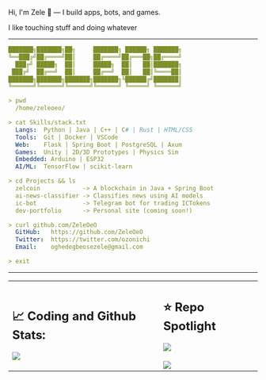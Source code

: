 Hi, I'm Zele 👋 — I build apps, bots, and games. 

I like touching stuff and doing whatever

-----------
```yaml                                                                  
███████╗███████╗██╗     ███████╗ ██████╗ ███████╗
╚══███╔╝██╔════╝██║     ██╔════╝██╔═══██╗██╔════╝
  ███╔╝ █████╗  ██║     █████╗  ██║   ██║███████╗
 ███╔╝  ██╔══╝  ██║     ██╔══╝  ██║   ██║╚════██║
███████╗███████╗███████╗███████╗╚██████╔╝███████║
╚══════╝╚══════╝╚══════╝╚══════╝ ╚═════╝ ╚══════╝

> pwd
  /home/zeleoeo/

> cat Skills/stack.txt
  Langs:  Python | Java | C++ | C# | Rust | HTML/CSS
  Tools:  Git | Docker | VSCode
  Web:    Flask | Spring Boot | PostgreSQL | Axum
  Games:  Unity | 2D/3D Prototypes | Physics Sim
  Embedded: Arduino | ESP32
  AI/ML:  TensorFlow | scikit-learn

> cd Projects && ls
  zelcoin            -> A blockchain in Java + Spring Boot
  ai-news-classifier -> Classifies news using AI models
  ic-bot             -> Telegram bot for trading ICTokens
  dev-portfolio      -> Personal site (coming soon!)

> curl github.com/ZeleOeO
  GitHub:   https://github.com/ZeleOeO
  Twitter:  https://twitter.com/ozonichi
  Email:    oghedegbeosezele@gmail.com

> exit
```
------
<div align="center">
  <table>
    <tr>
      <td>
        <h2>📈 Coding and Github Stats:</h2>
        <img src="https://github-readme-stats.vercel.app/api?username=zeleoeo&show_icons=true&theme=transparent">
      </td>
      <td>
        <h2>⭐ Repo Spotlight</h2>
        <img src="https://github-readme-stats.vercel.app/api/pin/?username=zeleoeo&repo=CraslyV2&theme=transparent"><br><br>
        <img src="https://github-readme-stats.vercel.app/api/pin/?username=zeleoeo&repo=ZelCoin-SB&theme=transparent">
      </td>
    </tr>
  </table>
</div>
